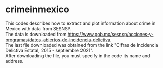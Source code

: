 # crimeinmexico
This codes describes how to extract and plot information about crime in Mexico with data from SESNSP. <br>
The data is downloaded from https://www.gob.mx/sesnsp/acciones-y-programas/datos-abiertos-de-incidencia-delictiva. <br>
The last file downloaded was obtained from the link
"Cifras de Incidencia Delictiva Estatal, 2015 - septiembre 2021". <br>
After downloading the file, you must specify in the code its name and address.
